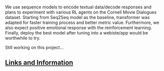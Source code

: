 We use sequence models to encode textual data/decode responses and plans to experiment with various RL agents on the Cornell Movie Dialogues dataset. Starting from Seq2Seq model as the baseline, transformer was adapted for faster training process and better metric value. Furthermore, we also expect positive emotional response with the reinforcement learning. Finally, deploy the best model after tuning into a webiste/app would be worthwhile to try.

Still working on this project...

## [Links and Information](https://docs.google.com/document/d/1fwW8X0U57968MVyeqeMU0F2DtAbpiFQGJw3DpwY8DeM/edit)

